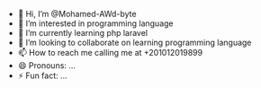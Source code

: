 - 👋 Hi, I’m @Mohamed-AWd-byte
- 👀 I’m interested in programming language
- 🌱 I’m currently learning php laravel
- 💞️ I’m looking to collaborate on learning programming language
- 📫 How to reach me calling me at +201012019899
- 😄 Pronouns: ...
- ⚡ Fun fact: ...

<!---
Mohamed-AWd-byte/Mohamed-AWd-byte is a ✨ special ✨ repository because its `README.md` (this file) appears on your GitHub profile.
You can click the Preview link to take a look at your changes.
--->

